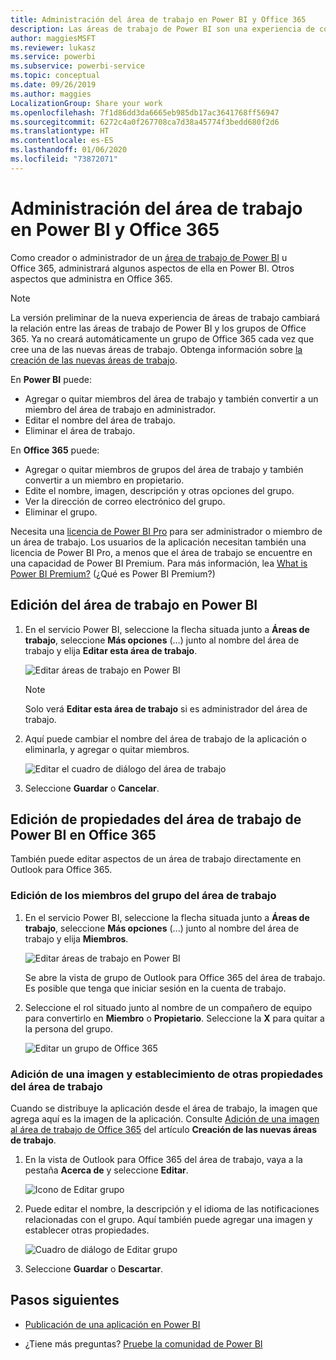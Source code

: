 ```yaml
---
title: Administración del área de trabajo en Power BI y Office 365
description: Las áreas de trabajo de Power BI son una experiencia de colaboración basada en los grupos de Office 365. Administre las áreas de trabajo en Power BI y también en Office 365.
author: maggiesMSFT
ms.reviewer: lukasz
ms.service: powerbi
ms.subservice: powerbi-service
ms.topic: conceptual
ms.date: 09/26/2019
ms.author: maggies
LocalizationGroup: Share your work
ms.openlocfilehash: 7f1d86dd3da6665eb985db17ac3641768ff56947
ms.sourcegitcommit: 6272c4a0f267708ca7d38a45774f3bedd680f2d6
ms.translationtype: HT
ms.contentlocale: es-ES
ms.lasthandoff: 01/06/2020
ms.locfileid: "73872071"
---
```

# <a name="manage-your-workspace-in-power-bi-and-office-365"></a>Administración del área de trabajo en Power BI y Office 365

Como creador o administrador de un [área de trabajo de Power BI](service-create-distribute-apps.md) u Office 365, administrará algunos aspectos de ella en Power BI. Otros aspectos que administra en Office 365.

> [!NOTE]
> La versión preliminar de la nueva experiencia de áreas de trabajo cambiará la relación entre las áreas de trabajo de Power BI y los grupos de Office 365. Ya no creará automáticamente un grupo de Office 365 cada vez que cree una de las nuevas áreas de trabajo. Obtenga información sobre [la creación de las nuevas áreas de trabajo](service-create-the-new-workspaces.md).

En **Power BI** puede:

* Agregar o quitar miembros del área de trabajo y también convertir a un miembro del área de trabajo en administrador.
* Editar el nombre del área de trabajo.
* Eliminar el área de trabajo.

En **Office 365** puede:

* Agregar o quitar miembros de grupos del área de trabajo y también convertir a un miembro en propietario.
* Edite el nombre, imagen, descripción y otras opciones del grupo.
* Ver la dirección de correo electrónico del grupo.
* Eliminar el grupo.

Necesita una [licencia de Power BI Pro](service-features-license-type.md) para ser administrador o miembro de un área de trabajo. Los usuarios de la aplicación necesitan también una licencia de Power BI Pro, a menos que el área de trabajo se encuentre en una capacidad de Power BI Premium. Para más información, lea [What is Power BI Premium?](service-premium-what-is.md) (¿Qué es Power BI Premium?)

## <a name="edit-your-workspace-in-power-bi"></a>Edición del área de trabajo en Power BI

1. En el servicio Power BI, seleccione la flecha situada junto a **Áreas de trabajo**, seleccione **Más opciones** (…) junto al nombre del área de trabajo y elija **Editar esta área de trabajo**.

   ![Editar áreas de trabajo en Power BI](media/service-manage-app-workspace-in-power-bi-and-office-365/power-bi-app-ellipsis.png)

   > [!NOTE]
   > Solo verá **Editar esta área de trabajo** si es administrador del área de trabajo.

1. Aquí puede cambiar el nombre del área de trabajo de la aplicación o eliminarla, y agregar o quitar miembros.

   ![Editar el cuadro de diálogo del área de trabajo](media/service-manage-app-workspace-in-power-bi-and-office-365/power-bi-app-edit-workspace.png)

1. Seleccione **Guardar** o **Cancelar**.

## <a name="edit-power-bi-workspace-properties-in-office-365"></a>Edición de propiedades del área de trabajo de Power BI en Office 365

También puede editar aspectos de un área de trabajo directamente en Outlook para Office 365.

### <a name="edit-the-members-of-the-workspace-group"></a>Edición de los miembros del grupo del área de trabajo

1. En el servicio Power BI, seleccione la flecha situada junto a **Áreas de trabajo**, seleccione **Más opciones** (...) junto al nombre del área de trabajo y elija **Miembros**.

   ![Editar áreas de trabajo en Power BI](media/service-manage-app-workspace-in-power-bi-and-office-365/power-bi-app-ellipsis-members.png)

   Se abre la vista de grupo de Outlook para Office 365 del área de trabajo. Es posible que tenga que iniciar sesión en la cuenta de trabajo.

1. Seleccione el rol situado junto al nombre de un compañero de equipo para convertirlo en **Miembro** o **Propietario**. Seleccione la **X** para quitar a la persona del grupo.

   ![Editar un grupo de Office 365](media/service-manage-app-workspace-in-power-bi-and-office-365/pbi_managegroupo365.png)

### <a name="add-an-image-and-set-other-workspace-properties"></a>Adición de una imagen y establecimiento de otras propiedades del área de trabajo

Cuando se distribuye la aplicación desde el área de trabajo, la imagen que agrega aquí es la imagen de la aplicación. Consulte [Adición de una imagen al área de trabajo de Office 365](service-create-workspaces.md#add-an-image-to-your-office-365-workspace-optional) del artículo **Creación de las nuevas áreas de trabajo**.

1. En la vista de Outlook para Office 365 del área de trabajo, vaya a la pestaña **Acerca de** y seleccione **Editar**.

    ![Icono de Editar grupo](media/service-manage-app-workspace-in-power-bi-and-office-365/pbi_editgroupo365.png)
1. Puede editar el nombre, la descripción y el idioma de las notificaciones relacionadas con el grupo. Aquí también puede agregar una imagen y establecer otras propiedades.

   ![Cuadro de diálogo de Editar grupo](media/service-manage-app-workspace-in-power-bi-and-office-365/pbi_editgrpo365dialog.png)

1. Seleccione **Guardar** o **Descartar**.

## <a name="next-steps"></a>Pasos siguientes

* [Publicación de una aplicación en Power BI](service-create-distribute-apps.md)

* ¿Tiene más preguntas? [Pruebe la comunidad de Power BI](https://community.powerbi.com/)
